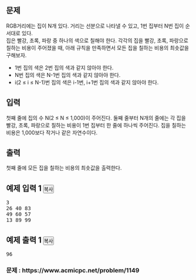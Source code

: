 <div id="problem-body">
    <div class="col-md-12">
        <section id="description" class="problem-section">
            <div class="headline">
                <h2>문제</h2>
            </div>
            <div id="problem_description" class="problem-text">
                <p>
                    RGB거리에는 집이 N개 있다. 거리는 선분으로 나타낼 수 있고, 1번 집부터 N번 집이
                    순서대로&nbsp;있다.
                    <br/>
                    집은 빨강, 초록, 파랑 중 하나의 색으로 칠해야 한다. 각각의 집을 빨강, 초록,
                    파랑으로 칠하는 비용이 주어졌을 때, 아래 규칙을 만족하면서 모든 집을 칠하는
                    비용의 최솟값을 구해보자.
                </p>
                <ul>
                    <li>1번 집의 색은 2번 집의 색과 같지 않아야 한다.</li>
                    <li>N번 집의 색은 N-1번 집의 색과 같지 않아야 한다.</li>
                    <li>i(2 ≤ i ≤ N-1)번 집의 색은 i-1번, i+1번 집의 색과 같지 않아야 한다.</li>
                </ul>
            </div>
        </section>
    </div>
    <div class="col-md-12">
        <section id="input" class="problem-section">
            <div class="headline">
                <h2>입력</h2>
            </div>
            <div id="problem_input" class="problem-text">
                <p>
                    첫째 줄에 집의 수 N(2 ≤ N ≤ 1,000)이 주어진다. 둘째 줄부터 N개의 줄에는 각 집을
                    빨강, 초록, 파랑으로 칠하는 비용이 1번 집부터 한 줄에 하나씩 주어진다. 집을
                    칠하는 비용은 1,000보다 작거나 같은 자연수이다.
                </p>
            </div>
        </section>
    </div>
    <div class="col-md-12">
        <section id="output" class="problem-section">
            <div class="headline">
                <h2>출력</h2>
            </div>
            <div id="problem_output" class="problem-text">
                <p>첫째 줄에 모든 집을 칠하는 비용의 최솟값을 출력한다.</p>
            </div>
        </section>
    </div>
    <div class="col-md-12">
        <section id="limit" style="display: none" class="problem-section">
            <div class="headline">
                <h2>제한</h2>
            </div>
            <div id="problem_limit" class="problem-text"></div>
        </section>
    </div>
    <div class="col-md-12">
        <div class="row">
            <div class="col-md-6">
                <section id="sampleinput1">
                    <div class="headline">
                        <h2>
                            예제 입력 1
                            <button
                                type="button"
                                class="btn btn-link copy-button"
                                style="padding: 0px"
                                data-clipboard-target="#sample-input-1"
                            >
                                복사
                            </button>
                        </h2>
                    </div>
                    <pre class="sampledata" id="sample-input-1">
3
26 40 83
49 60 57
13 89 99
</pre>
                </section>
            </div>
            <div class="col-md-6">
                <section id="sampleoutput1">
                    <div class="headline">
                        <h2>
                            예제 출력 1
                            <button
                                type="button"
                                class="btn btn-link copy-button"
                                style="padding: 0px"
                                data-clipboard-target="#sample-output-1"
                            >
                                복사
                            </button>
                        </h2>
                    </div>
                    <pre class="sampledata" id="sample-output-1">
96
</pre
                    >
                </section>
            </div>
        </div>
    </div>
    <div class="col-md-12">
        <section id="hint" style="display: none" class="problem-section">
            <div class="headline">
                <h2>힌트</h2>
            </div>
            <div id="problem_hint" class="problem-text"></div>
        </section>
    </div>
</div>
<h3>문제 : https://www.acmicpc.net/problem/1149</h3>
